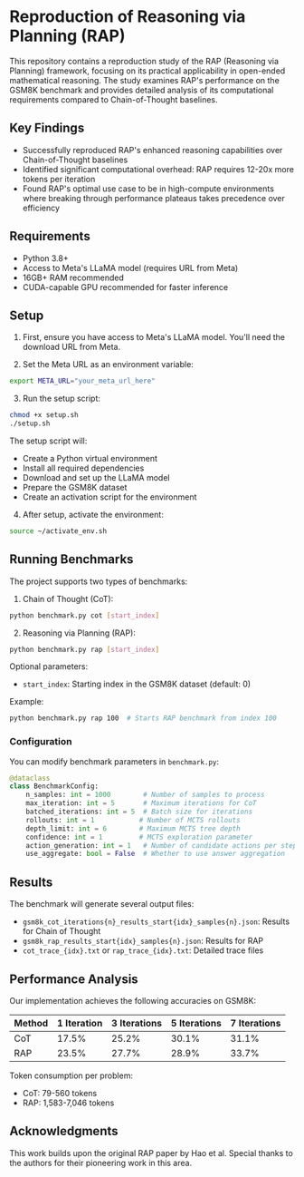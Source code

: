 # Reproduction of Reasoning via Planning (RAP)

This repository contains a reproduction study of the RAP (Reasoning via Planning) framework, focusing on its practical applicability in open-ended mathematical reasoning. The study examines RAP's performance on the GSM8K benchmark and provides detailed analysis of its computational requirements compared to Chain-of-Thought baselines.

## Key Findings

- Successfully reproduced RAP's enhanced reasoning capabilities over Chain-of-Thought baselines
- Identified significant computational overhead: RAP requires 12-20x more tokens per iteration
- Found RAP's optimal use case to be in high-compute environments where breaking through performance plateaus takes precedence over efficiency

## Requirements

- Python 3.8+
- Access to Meta's LLaMA model (requires URL from Meta)
- 16GB+ RAM recommended
- CUDA-capable GPU recommended for faster inference

## Setup

1. First, ensure you have access to Meta's LLaMA model. You'll need the download URL from Meta.

2. Set the Meta URL as an environment variable:
```bash
export META_URL="your_meta_url_here"
```

3. Run the setup script:
```bash
chmod +x setup.sh
./setup.sh
```

The setup script will:
- Create a Python virtual environment
- Install all required dependencies
- Download and set up the LLaMA model
- Prepare the GSM8K dataset
- Create an activation script for the environment

4. After setup, activate the environment:
```bash
source ~/activate_env.sh
```

## Running Benchmarks

The project supports two types of benchmarks:

1. Chain of Thought (CoT):
```bash
python benchmark.py cot [start_index]
```

2. Reasoning via Planning (RAP):
```bash
python benchmark.py rap [start_index]
```

Optional parameters:
- `start_index`: Starting index in the GSM8K dataset (default: 0)

Example:
```bash
python benchmark.py rap 100  # Starts RAP benchmark from index 100
```

### Configuration

You can modify benchmark parameters in `benchmark.py`:

```python
@dataclass
class BenchmarkConfig:
    n_samples: int = 1000        # Number of samples to process
    max_iteration: int = 5       # Maximum iterations for CoT
    batched_iterations: int = 5  # Batch size for iterations
    rollouts: int = 1           # Number of MCTS rollouts
    depth_limit: int = 6        # Maximum MCTS tree depth
    confidence: int = 1         # MCTS exploration parameter
    action_generation: int = 1   # Number of candidate actions per step
    use_aggregate: bool = False  # Whether to use answer aggregation
```

## Results

The benchmark will generate several output files:

- `gsm8k_cot_iterations{n}_results_start{idx}_samples{n}.json`: Results for Chain of Thought
- `gsm8k_rap_results_start{idx}_samples{n}.json`: Results for RAP
- `cot_trace_{idx}.txt` or `rap_trace_{idx}.txt`: Detailed trace files

## Performance Analysis

Our implementation achieves the following accuracies on GSM8K:

| Method | 1 Iteration | 3 Iterations | 5 Iterations | 7 Iterations |
|--------|-------------|--------------|--------------|--------------|
| CoT    | 17.5%      | 25.2%        | 30.1%        | 31.1%       |
| RAP    | 23.5%      | 27.7%        | 28.9%        | 33.7%       |

Token consumption per problem:
- CoT: 79-560 tokens
- RAP: 1,583-7,046 tokens

## Acknowledgments

This work builds upon the original RAP paper by Hao et al. Special thanks to the authors for their pioneering work in this area.
